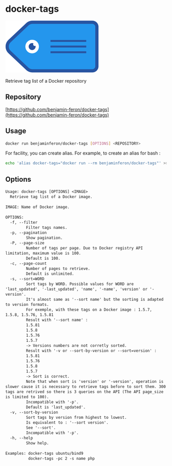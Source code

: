 # docker-tags

![logo](https://github.com/benjamin-feron/docker-tags/raw/main/images/docker-tags.png "docker-tags logo")

Retrieve tag list of a Docker repository

## Repository

[https://github.com/benjamin-feron/docker-tags](https://github.com/benjamin-feron/docker-tags)

## Usage

```bash
docker run benjaminferon/docker-tags [OPTIONS] <REPOSITORY>
```

For facility, you can create alias.
For example, to create an alias for bash :

```bash
echo 'alias docker-tags="docker run --rm benjaminferon/docker-tags"' >> ~/.bashrc
```

## Options

```text
Usage: docker-tags [OPTIONS] <IMAGE>
  Retrieve tag list of a Docker image.

IMAGE: Name of Docker image.

OPTIONS:
  -f, --filter
         Filter tags names.
  -p, --pagination
         Show pagination.
  -P, --page-size
         Number of tags per page. Due to Docker registry API limitation, maximum value is 100.
         Default is 100.
  -c, --page-count
         Number of pages to retrieve.
         Default is unlimited.
  -s, --sort=WORD
         Sort tags by WORD. Possible values for WORD are 'last_updated', '-last_updated', 'name', '-name', 'version' or '-version'.
         It's almost same as '--sort name' but the sorting is adapted to version formats.
         For exemple, with these tags on a Docker image : 1.5.7, 1.5.8, 1.5.76, 1.5.81
         Result with '--sort name' :
         1.5.81
         1.5.8
         1.5.76
         1.5.7
         -> Versions numbers are not corretly sorted.
         Result with '-v or --sort-by-version or --sort=version' :
         1.5.81
         1.5.76
         1.5.8
         1.5.7
         -> Sort is correct.
         Note that when sort is 'version' or '-version', operation is slower cause it is necessary to retrieve tags before to sort them. 300 tags are retrived so there is 3 queries on the API (The API page_size is limited to 100).
         Incompatible with '-p'.
         Default is 'last_updated'.
  -v, --sort-by-version
         Sort tags by version from highest to lowest.
         Is equivalent to : '--sort version'.
         See '--sort'.
         Incompatible with '-p'.
  -h, --help
         Show help.

Examples: docker-tags ubuntu/bind9
          docker-tags -pc 2 -s name php
```

